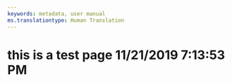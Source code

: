 ```yaml
---
keywords: metadata, user manual
ms.translationtype: Human Translation
---
```

# this is a test page 11/21/2019 7:13:53 PM